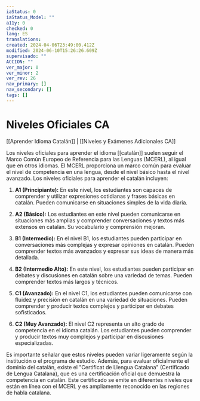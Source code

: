 ```yaml
---
iaStatus: 0
iaStatus_Model: ""
a11y: 0
checked: 0
lang: ES
translations: 
created: 2024-04-06T23:49:00.412Z
modified: 2024-06-10T15:26:26.609Z
supervisado: ""
ACCION: ""
ver_major: 0
ver_minor: 2
ver_rev: 26
nav_primary: []
nav_secondary: []
tags: []
---
```

# Niveles Oficiales CA

[[Aprender Idioma Catalán]] | [[Niveles y Exámenes Adicionales CA]]

Los niveles oficiales para aprender el idioma [[catalán]] suelen seguir el Marco Común Europeo de Referencia para las Lenguas (MCERL), al igual que en otros idiomas. El MCERL proporciona un marco común para evaluar el nivel de competencia en una lengua, desde el nivel básico hasta el nivel avanzado. Los niveles oficiales para aprender el catalán incluyen:

1. **A1 (Principiante):** En este nivel, los estudiantes son capaces de comprender y utilizar expresiones cotidianas y frases básicas en catalán. Pueden comunicarse en situaciones simples de la vida diaria.
    
2. **A2 (Básico):** Los estudiantes en este nivel pueden comunicarse en situaciones más amplias y comprender conversaciones y textos más extensos en catalán. Su vocabulario y comprensión mejoran.
    
3. **B1 (Intermedio):** En el nivel B1, los estudiantes pueden participar en conversaciones más complejas y expresar opiniones en catalán. Pueden comprender textos más avanzados y expresar sus ideas de manera más detallada.
    
4. **B2 (Intermedio Alto):** En este nivel, los estudiantes pueden participar en debates y discusiones en catalán sobre una variedad de temas. Pueden comprender textos más largos y técnicos.
    
5. **C1 (Avanzado):** En el nivel C1, los estudiantes pueden comunicarse con fluidez y precisión en catalán en una variedad de situaciones. Pueden comprender y producir textos complejos y participar en debates sofisticados.
    
6. **C2 (Muy Avanzado):** El nivel C2 representa un alto grado de competencia en el idioma catalán. Los estudiantes pueden comprender y producir textos muy complejos y participar en discusiones especializadas.
    

Es importante señalar que estos niveles pueden variar ligeramente según la institución o el programa de estudio. Además, para evaluar oficialmente el dominio del catalán, existe el "Certificat de Llengua Catalana" (Certificado de Lengua Catalana), que es una certificación oficial que demuestra la competencia en catalán. Este certificado se emite en diferentes niveles que están en línea con el MCERL y es ampliamente reconocido en las regiones de habla catalana.